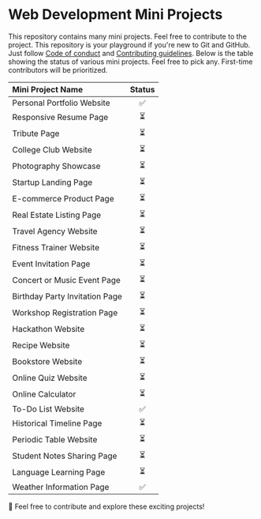 # Web Development Mini Projects

This repository contains many mini projects. Feel free to contribute to the project. This repository is your playground if you're new to Git and GitHub. Just follow [Code of conduct]() and [Contributing guidelines](). Below is the table showing the status of various mini projects. Feel free to pick any. First-time contributors will be prioritized.

| Mini Project Name                              | Status |
| :--------------------------------------------- | :----: |
| Personal Portfolio Website                     |   ✅   |
| Responsive Resume Page                         |   ⏳   |
| Tribute Page                                   |   ⏳   |
| College Club Website                           |   ⏳   |
| Photography Showcase                           |   ⏳   |
| Startup Landing Page                           |   ⏳   |
| E-commerce Product Page                        |   ⏳   |
| Real Estate Listing Page                       |   ⏳   |
| Travel Agency Website                          |   ⏳   |
| Fitness Trainer Website                        |   ⏳   |
| Event Invitation Page                          |   ⏳   |
| Concert or Music Event Page                    |   ⏳   |
| Birthday Party Invitation Page                 |   ⏳   |
| Workshop Registration Page                     |   ⏳   |
| Hackathon Website                              |   ⏳   |
| Recipe Website                                 |   ⏳   |
| Bookstore Website                              |   ⏳   |
| Online Quiz Website                            |   ⏳   |
| Online Calculator                              |   ⏳   |
| To-Do List Website                             |   ✅   |
| Historical Timeline Page                       |   ⏳   |
| Periodic Table Website                         |   ⏳   |
| Student Notes Sharing Page                     |   ⏳   |
| Language Learning Page                         |   ⏳   |
| Weather Information Page                       |   ✅   |

🚀 Feel free to contribute and explore these exciting projects!
